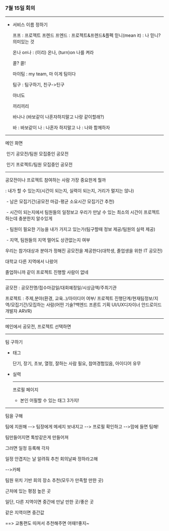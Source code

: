 ### 7월 15일 회의

---

* 서비스 이름 정하기

  프프 : 프로젝트 프렌드
  프엔드 : 프로젝트&프렌드&플펙
  믿니(mean it) : 나 믿니? 의미있는 것

  온나 on나 : (이리) 온나, (turn)on 나를 켜라

  콜? 콜! 

  마이팀 : my team, 마 이게 팀이다

  팀구 : 팀구하기, 친구->틴구

  야너도

  끼리끼리

  바나나 (바보같이 나혼자하지말고 나랑 같이할래?)

  바 : 바보같이
  나 : 나혼자 하지말고
  나 : 나와 함께하자

---

메인 화면

​	인기 공모전/팀원 모집중인 공모전

​	인기 프로젝트/팀원 모집중인 공모전

---



공모전이나 프로젝트 참여하는 사람 가장 중요한게 뭘까

: 내가 할 수 있는지(시간이 되는지, 실력이 되는지, 거리가 멀지는 않나)

​	- 남은 모집기간(공모전 마감-평균 소요시간 모집기간 추천)

​	- 시간이 되는지에서 팀원들의 일정보고 우리가 만날 수 있는 최소의 시간이 프로젝트 하는데 충분한지 알수있게

​	- 팀원이 필요한 기능을 내가 가지고 있는가(팀구할때 정보 제공/팀원의 실력 제공)

​	- 지역, 팀원들의 지역 멀어도 상관없는지 여부



우리는 참가대상과 분야가 정해진 공모전을 제공한다(대학생, 졸업생을 위한 IT 공모전)

대학교 다른 지역에서 나왔어

졸업하니까 같이 프로젝트 진행할 사람이 없네

---

공모전 : 공모전명/접수마감일/대회예정일/시상금액/주최기관

프로젝트 : 주제,분야(환경, 교육..)/아이디어 여부/ 프로젝트 진행단계/현재팀정보/지역/모집기간/모집하는 사람(어떤 기술?백엔드 프론트 기획 UI/UX디자이너 안드로이드개발자 ARVR)

---

메인에서 공모전, 프로젝트 선택하면 

----

팀 구하기

 * 태그

   단기, 장기, 초보, 열정, 잘하는 사람 필요, 참여경험있음, 아이디어 유무

* 실력

  ---

  프로필 페이지

  	* 본인 어필할 수 있는 태그 3가지!

---

팀을 구해

팀에 지원해 --> 팀장에게 메세지 보내지고 --> 프로필 확인하고 -->맘에 들면 팀해!

팀만들어지면 톡방같은게 만들어져

그러면 일정 등록해 각자

일정 안겹치는 날 알려줘 추천 회의날짜 정하라고해

-->카페

팀원 위치 기반 회의 장소 추천(모두가 만족할 만한 곳)

근처에 있는 평점 높은 곳

일단, 다른 지역이면 중간에 만날 만한 곳/좋은 곳

같은 지역이면 중간값

==> 교통편도 따져서 추천해주면 어때!!좋지~

